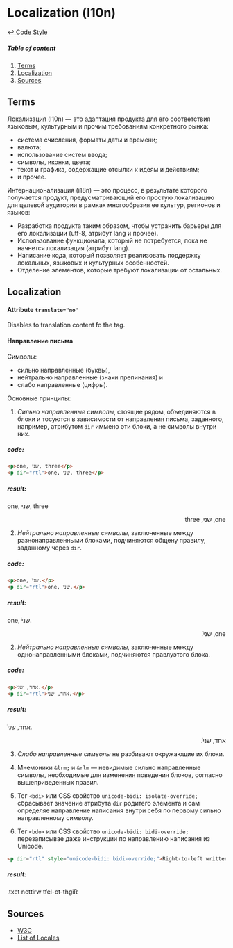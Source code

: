 Localization (l10n)
==

[↩ Code Style](./README.md#code-style)

##### Table of content
1. [Terms](#terms)
2. [Localization](#localization)
3. [Sources](#sources)

Terms
--

Локализация (l10n) — это адаптация продукта для его соответствия языковым, культурным и прочим требованиям конкретного рынка:

 * система счисления, форматы даты и времени;
 * валюта;
 * использование систем ввода;
 * символы, иконки, цвета;
 * текст и графика, содержащие отсылки к идеям и действиям;
 * и прочее.

Интернационализация (i18n) — это процесс, в результате которого получается продукт, предусматривающий его простую локализацию для целевой аудитории в рамках многообразия ее культур, регионов и языков:

 * Разработка продукта таким образом, чтобы устранить барьеры для его локализации (utf-8, атрибут lang и прочее).
 * Использование функционала, который не потребуется, пока не начнется локализация (атрибут lang).
 * Написание кода, который позволяет реализовать поддержку локальных, языковых и культурных особенностей.
 * Отделение элементов, которые требуют локализации от остальных.

Localization
--

#### Attribute `translate="no"`

Disables to translation content fo the tag.

#### Направление письма

Символы:
 * сильно направленные (буквы),
 * нейтрально направленные (знаки препинания) и
 * слабо направленные (цифры).

Основные принципы:
 1. *Сильно направленные символы*, стоящие рядом, объединяются в блоки и тосуются в зависимости от направления письма, заданного, например, атрибутом `dir` иммено эти блоки, а не символы внутри них.
 
 ##### code:
 ```html
 <p>one, שני, three</p>
 <p dir="rtl">one, שני, three</p>
 ```
 ##### result:
 <p>one, שני, three</p>
 <p dir="rtl">one, שני, three</p>

 2. *Нейтрально направленные символы,* заключенные между разнонаправленными блоками, подчиняются общену правилу, заданному через `dir`.
 
 ##### code:
 ```html
 <p>one, שניׁ.</p>
 <p dir="rtl">one, שניׁ.</p>
 ```
 ##### result:
 <p>one, שניׁ.</p>
 <p dir="rtl">one, שניׁ.</p>

 2. *Нейтрально направленные символы,* заключенные между однонаправленными блоками, подчиняются правлуэтого блока.
 
 ##### code:
 ```html
 <p>אחד, שניׁ.</p>
 <p dir="rtl">אחד, שניׁ.</p>
 ```
 ##### result:
 <p>אחד, שניׁ.</p>
 <p dir="rtl">אחד, שניׁ.</p>

 3. *Слабо направленные символы* не разбивают окружающие их блоки.

 4. Мнемоники `&lrm;` и `&rlm` — невидимые сильно направленные символы, необходимые для изменения поведения блоков, согласно вышеприведенных правил.

 5. Тег `<bdi>` или CSS свойство `unicode-bidi: isolate-override;` сбрасывает значение атрибута `dir` родитего элемента и сам определяе направление написания внутри себя по первому сильно направленному символу.

 6. Тег `<bdo>` или CSS свойство `unicode-bidi: bidi-override;` перезаписывае даже инструкции по направлению написания из Unicode.

 ```html
 <p dir="rtl" style="unicode-bidi: bidi-override;">Right-to-left written text.</p>
 ```
 ##### result:
 <p>.txet nettirw tfel-ot-thgiR</p>

Sources
--
 * [W3C](https://www.w3.org/International/)
 * [List of Locales](http://www.localeplanet.com/icu/index.html)
